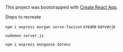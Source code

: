 This project was bootstrapped with [Create React App](https://github.com/facebook/create-react-app).

Steps to recreate

`npm i express morgan serve-favicon`
create server.js

`nodemon server.js`

`npm i express mongoose dotenv`
